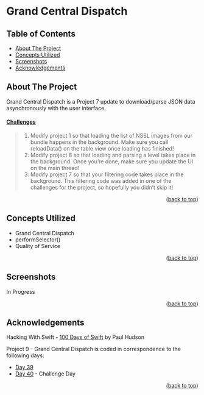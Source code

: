 # Grand Central Dispatch


<!-- Table of Contents -->
## Table of Contents
* [About The Project](#about-the-project)
* [Concepts Utilized](#concepts-utilized)
* [Screenshots](#screenshots)
* [Acknowledgements](#acknowledgements)


<!-- ABOUT THE PROJECT -->
## About The Project

Grand Central Dispatch is a Project 7 update to download/parse JSON data asynchronously with the user interface.

#### [Challenges]()
>1. Modify project 1 so that loading the list of NSSL images from our bundle happens in the background. Make sure you call reloadData() on the table view once loading has finished!
>2. Modify project 8 so that loading and parsing a level takes place in the background. Once you’re done, make sure you update the UI on the main thread!
>3. Modify project 7 so that your filtering code takes place in the background. This filtering code was added in one of the challenges for the project, so hopefully you didn’t skip it!

<p align="right">(<a href="#top">back to top</a>)</p>


<!-- CONCEPTS UTILIZED -->
## Concepts Utilized
* Grand Central Dispatch
* performSelector()
* Quality of Service

<p align="right">(<a href="#top">back to top</a>)</p>


<!-- SCREENSHOTS -->
## Screenshots
In Progress

<p align="right">(<a href="#top">back to top</a>)</p>


<!-- ACKNOWLEDGEMENTS -->
## Acknowledgements
Hacking With Swift - [100 Days of Swift] by Paul Hudson

Project 9 - Grand Central Dispatch is coded in correspondence to the following days:
* [Day 39]
* [Day 40] - Challenge Day

<p align="right">(<a href="#top">back to top</a>)</p>



<!-- MARKDOWN LINKS & IMAGES -->
<!-- https://www.markdownguide.org/basic-syntax/#reference-style-links -->
[100 Days of Swift]: https://www.hackingwithswift.com/100 (100 Days of Swift)
[Day 39]: https://www.hackingwithswift.com/100/39
[Day 40]: https://www.hackingwithswift.com/100/40
